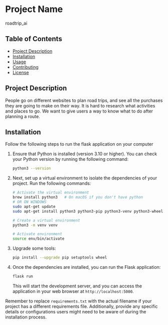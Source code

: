 # Project Name

roadtrip_ai

## Table of Contents

- [Project Description](#project-description)
- [Installation](#installation)
- [Usage](#usage)
- [Contributing](#contributing)
- [License](#license)

## Project Description

People go on different websites to plan road trips, and see all the purchases they are going to make on their way. It is hard to research what activities and places to go. We want to give users a way to know what to do after planning a route.

## Installation

Follow the following steps to run the flask application on your computer

1. Ensure that Python is installed (version 3.10 or higher). You can check your Python version by running the following command:

    ```bash
    python3 --version
    ```

2. Next, set up a virtual environment to isolate the dependencies of your project. Run the following commands:

    ```bash
    # Activate the virtual environment
    brew install python3   # On macOS if you don't have python
    # OR ON WINDOWS
    sudo apt-get update
    sudo apt-get install python3 python3-pip python3-venv python3-wheel python3-setuptools

    # Create a virtual environment
    python3 -m venv venv

    # Activate environment
    source env/bin/activate
    ```

3. Upgrade some tools:

    ```bash
    pip install --upgrade pip setuptools wheel
    ```

4. Once the dependencies are installed, you can run the Flask application:

    ```bash
    flask run
    ```

   This will start the development server, and you can access the application in your web browser at `http://localhost:5000`.

Remember to replace `requirements.txt` with the actual filename if your project has a different requirements file. Additionally, provide any specific details or configurations users might need to be aware of during the installation process.



